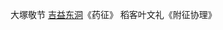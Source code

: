 大塚敬节
[吉益东洞](https://zh.wikipedia.org/wiki/%E5%90%89%E7%9B%8A%E6%9D%B1%E6%B4%9E "吉益东洞")《药征》
稻客叶文礼《附征协理》
